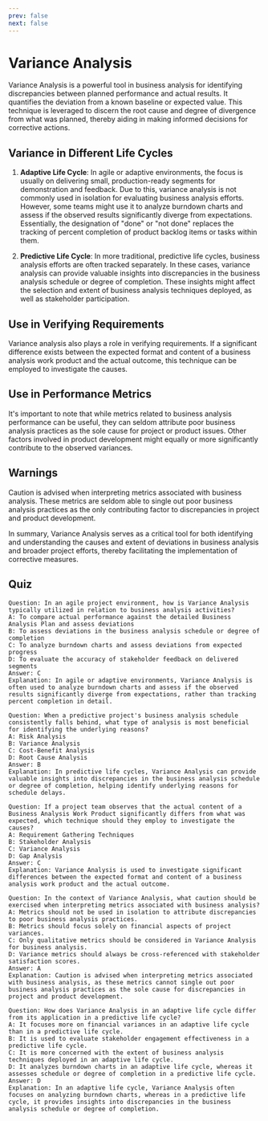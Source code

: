 ```yaml
---
prev: false
next: false
---
```


# Variance Analysis

Variance Analysis is a powerful tool in business analysis for identifying discrepancies between planned performance and actual results. It quantifies the deviation from a known baseline or expected value. This technique is leveraged to discern the root cause and degree of divergence from what was planned, thereby aiding in making informed decisions for corrective actions.

## Variance in Different Life Cycles

1. **Adaptive Life Cycle**: In agile or adaptive environments, the focus is usually on delivering small, production-ready segments for demonstration and feedback. Due to this, variance analysis is not commonly used in isolation for evaluating business analysis efforts. However, some teams might use it to analyze burndown charts and assess if the observed results significantly diverge from expectations. Essentially, the designation of "done" or "not done" replaces the tracking of percent completion of product backlog items or tasks within them.

2. **Predictive Life Cycle**: In more traditional, predictive life cycles, business analysis efforts are often tracked separately. In these cases, variance analysis can provide valuable insights into discrepancies in the business analysis schedule or degree of completion. These insights might affect the selection and extent of business analysis techniques deployed, as well as stakeholder participation.

## Use in Verifying Requirements

Variance analysis also plays a role in verifying requirements. If a significant difference exists between the expected format and content of a business analysis work product and the actual outcome, this technique can be employed to investigate the causes.

## Use in Performance Metrics

It's important to note that while metrics related to business analysis performance can be useful, they can seldom attribute poor business analysis practices as the sole cause for project or product issues. Other factors involved in product development might equally or more significantly contribute to the observed variances.

## Warnings

Caution is advised when interpreting metrics associated with business analysis. These metrics are seldom able to single out poor business analysis practices as the only contributing factor to discrepancies in project and product development.

In summary, Variance Analysis serves as a critical tool for both identifying and understanding the causes and extent of deviations in business analysis and broader project efforts, thereby facilitating the implementation of corrective measures.

## Quiz

```quiz
Question: In an agile project environment, how is Variance Analysis typically utilized in relation to business analysis activities?
A: To compare actual performance against the detailed Business Analysis Plan and assess deviations
B: To assess deviations in the business analysis schedule or degree of completion
C: To analyze burndown charts and assess deviations from expected progress
D: To evaluate the accuracy of stakeholder feedback on delivered segments
Answer: C
Explanation: In agile or adaptive environments, Variance Analysis is often used to analyze burndown charts and assess if the observed results significantly diverge from expectations, rather than tracking percent completion in detail.

Question: When a predictive project's business analysis schedule consistently falls behind, what type of analysis is most beneficial for identifying the underlying reasons?
A: Risk Analysis
B: Variance Analysis
C: Cost-Benefit Analysis
D: Root Cause Analysis
Answer: B
Explanation: In predictive life cycles, Variance Analysis can provide valuable insights into discrepancies in the business analysis schedule or degree of completion, helping identify underlying reasons for schedule delays.

Question: If a project team observes that the actual content of a Business Analysis Work Product significantly differs from what was expected, which technique should they employ to investigate the causes?
A: Requirement Gathering Techniques
B: Stakeholder Analysis
C: Variance Analysis
D: Gap Analysis
Answer: C
Explanation: Variance Analysis is used to investigate significant differences between the expected format and content of a business analysis work product and the actual outcome.

Question: In the context of Variance Analysis, what caution should be exercised when interpreting metrics associated with business analysis?
A: Metrics should not be used in isolation to attribute discrepancies to poor business analysis practices.
B: Metrics should focus solely on financial aspects of project variances.
C: Only qualitative metrics should be considered in Variance Analysis for business analysis.
D: Variance metrics should always be cross-referenced with stakeholder satisfaction scores.
Answer: A
Explanation: Caution is advised when interpreting metrics associated with business analysis, as these metrics cannot single out poor business analysis practices as the sole cause for discrepancies in project and product development.

Question: How does Variance Analysis in an adaptive life cycle differ from its application in a predictive life cycle?
A: It focuses more on financial variances in an adaptive life cycle than in a predictive life cycle.
B: It is used to evaluate stakeholder engagement effectiveness in a predictive life cycle.
C: It is more concerned with the extent of business analysis techniques deployed in an adaptive life cycle.
D: It analyzes burndown charts in an adaptive life cycle, whereas it assesses schedule or degree of completion in a predictive life cycle.
Answer: D
Explanation: In an adaptive life cycle, Variance Analysis often focuses on analyzing burndown charts, whereas in a predictive life cycle, it provides insights into discrepancies in the business analysis schedule or degree of completion.
```
